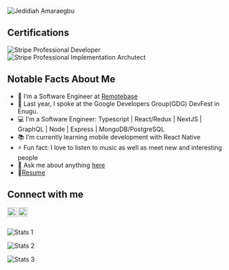 ![Jedidiah Amaraegbu](https://i.ibb.co/gzb5y25/1694694116518.jpg)

## Certifications
![Stripe Professional Developer](https://user-images.githubusercontent.com/17021436/216167350-8ed3d73a-4014-48d8-9a5c-f10bddbeb71b.png)
![Stripe Professional Implementation Archutect](https://user-images.githubusercontent.com/17021436/216167519-537cc3b5-7aee-426a-b20d-1d3e3aced575.png)


## Notable Facts About Me

- 🌱 I’m a Software Engineer at [Remotebase](http://remotebase.com/) 
- 🔭 Last year, I spoke at the Google Developers Group(GDG) DevFest in Enugu.
- 💻 I’m a Software Engineer: Typescript | React/Redux | NextJS | GraphQL | Node | Express | MongoDB/PostgreSQL
- 📚 I’m currently learning mobile development with React Native
- ⚡ Fun fact: I love to listen to music as well as meet new and interesting people
- 💬 Ask me about anything [here][issues]
- 📝[Resume][resume]

## Connect with me

[<img align="left" alt="Jedidiah Amaraegbu | LinkedIn" width="22px" src="https://user-images.githubusercontent.com/17021436/216168250-c03100df-78e0-4727-ab73-7cb1ec8dd9fb.png" />][linkedin]
[<img align="left" alt="Jedidiah Amaraegbu | Twitter" width="21px" src="https://raw.githubusercontent.com/anuraghazra/anuraghazra/master/assets/twitter.svg" />][twitter]

<br /><br />

![Stats 1](https://github-readme-stats-sigma-five.vercel.app/api?username=amjedidiah&show_icons=true&locale=en)

![Stats 2](https://github-readme-stats-sigma-five.vercel.app/api/top-langs?username=amjedidiah&show_icons=true&locale=en&layout=compact)

![Stats 3](https://github-readme-streak-stats.herokuapp.com/?user=amjedidiah&)


[twitter]: https://twitter.com/am_jedidiah
[linkedin]: https://www.linkedin.com/in/am-jedidiah
[issues]: https://github.com/amjedidiah/amjedidiah/issues
[resume]: https://standardresume.co/r/LpQU-TpzgY_DkJohiBYxw
